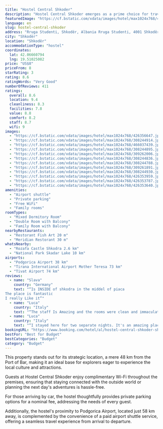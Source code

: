 ```yaml
---
title: "Hostel Central Shkoder"
description: "Hostel Central Shkoder emerges as a prime choice for travelers seeking a comfortable and convenient stay in the heart of Shkodër, Shkoder County."
featuredImage: "https://cf.bstatic.com/xdata/images/hotel/max1024x768/426356647.jpg?k=e016e9ddf83e061d31ed56a0ee8680417f3b29479410eb7a0e51d5c83b1bedf8&o=&hp=1"
language: en
slug: hostel-central-shkoder
address: "Rruga Studenti, Shkodër, Albania Rruga Studenti, 4001 Shkodër, Albania"
city: "Shkodër"
location: "Shkodër"
accommodationType: "hostel"
coordinates:
  lat: 42.06660794
  lng: 19.51025082
price: "US$8"
priceFrom: 8
starRating: 3
rating: 8.6
ratingWords: "Very Good"
numberOfReviews: 411
ratings:
  overall: 8.6
  location: 9.4
  cleanliness: 8.3
  facilities: 7.8
  value: 8.8
  comfort: 8.2
  staff: 8.7
  wifi: 9
images:
  - "https://cf.bstatic.com/xdata/images/hotel/max1024x768/426356647.jpg?k=e016e9ddf83e061d31ed56a0ee8680417f3b29479410eb7a0e51d5c83b1bedf8&o=&hp=1"
  - "https://cf.bstatic.com/xdata/images/hotel/max1024x768/308244914.jpg?k=7fd867b10bcbb6085bda4eee3bd5971e8769c49e28f950b4c2a635b836a55f1b&o=&hp=1"
  - "https://cf.bstatic.com/xdata/images/hotel/max1024x768/466037439.jpg?k=fadc91a4755895c26dc2df54e9de21199ee717d72be918ca293b8021c395e8b3&o=&hp=1"
  - "https://cf.bstatic.com/xdata/images/hotel/max1024x768/308244895.jpg?k=44bf16a1329edf17b91b0676040bd680bfb35ff0b0ba8b4dde96fa4b38629fbf&o=&hp=1"
  - "https://cf.bstatic.com/xdata/images/hotel/max1024x768/309262006.jpg?k=7bb131e415dfa1900ec56e044aebc3e6904d1cad77b7bad7516ad3f40b53854b&o=&hp=1"
  - "https://cf.bstatic.com/xdata/images/hotel/max1024x768/308244836.jpg?k=33db493f789c1c264795291e8af03a43acc41686c797437ce90cd3219d07134b&o=&hp=1"
  - "https://cf.bstatic.com/xdata/images/hotel/max1024x768/308244788.jpg?k=4eb4ef6c610dd03500f88fb65de7f06fec2f704974d8896491c74812d9edf2b3&o=&hp=1"
  - "https://cf.bstatic.com/xdata/images/hotel/max1024x768/309261891.jpg?k=9b6c5f4558ba110fa252b4d9bc680a3008cecac2581cbb8cdf82bec47d716560&o=&hp=1"
  - "https://cf.bstatic.com/xdata/images/hotel/max1024x768/308244930.jpg?k=ff9d9e19ae925174fa742e3556093e42da3ed89acce30f2f4b688581414a4109&o=&hp=1"
  - "https://cf.bstatic.com/xdata/images/hotel/max1024x768/426353959.jpg?k=68ab081ada51ba72bf2600f9b894a25667482bd20ac1b2fd2ec7965c2d1634ca&o=&hp=1"
  - "https://cf.bstatic.com/xdata/images/hotel/max1024x768/426353787.jpg?k=b26d04d4e06ba8144839706d630803ae503a44c093173f8d77a249629ec4727e&o=&hp=1"
  - "https://cf.bstatic.com/xdata/images/hotel/max1024x768/426353640.jpg?k=e4f0a106bcd738cfdc3d19777585acb8398087004cebf8001be392ecf3096c5d&o=&hp=1"
amenities:
  - "Airport shuttle"
  - "Private parking"
  - "Free WiFi"
  - "Family rooms"
roomTypes:
  - "Mixed Dormitory Room"
  - "Double Room with Balcony"
  - "Family Room with Balcony"
nearbyRestaurants:
  - "Restorant Fish Art 20 m"
  - "Meridian Restorant 30 m"
whatsNearby:
  - "Rozafa Castle Shkodra 2.6 km"
  - "National Park Skadar Lake 10 km"
airports:
  - "Podgorica Airport 38 km"
  - "Tirana International Airport Mother Teresa 73 km"
  - "Tivat Airport 74 km"
reviews:
  - name: "Slava"
    country: "Germany"
    text: "“Is INSIDE of shkodra in the middel of piaca
The place is fantastic
I really Like it”"
  - name: "Luca"
    country: "Italy"
    text: "“The staff Is Amazing and the rooms were clean and immaculate. Thanks!!!”"
  - name: "Luca"
    country: "Italy"
    text: "“I stayed here for two separate nights. It's an amazing place with lovely staff and comfy bad. 10/10!!!”"
bookingURL: "https://www.booking.com/hotel/al/hostel-central-shkoder-shkoder.en-gb.html?aid=8035640"
bestFor: "Best for Budget"
bestCategories: "Budget"
category: "Budget"
---
```


This property stands out for its strategic location, a mere 48 km from the Port of Bar, making it an ideal base for explorers eager to experience the local culture and attractions. 

Guests at Hostel Central Shkoder enjoy complimentary Wi-Fi throughout the premises, ensuring that staying connected with the outside world or planning the next day's adventures is hassle-free. 

For those arriving by car, the hostel thoughtfully provides private parking options for a nominal fee, addressing the needs of every guest. 

Additionally, the hostel's proximity to Podgorica Airport, located just 58 km away, is complemented by the convenience of a paid airport shuttle service, offering a seamless travel experience from arrival to departure.